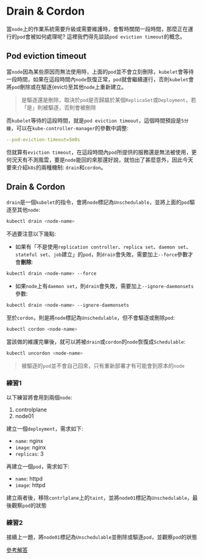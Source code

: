 # Drain & Cordon

當`node`上的作業系統需要升級或需要維護時，會暫時關閉一段時間，那麼正在運行的`pod`會被如何處理呢? 這裡我們得先談談`pod eviction timeout`的概念。

## Pod eviction timeout

當`node`因為某些原因而無法使用時，上面的`pod`並不會立刻刪除，`kubelet`會等待一段時間，如果在這段時間內`node`恢復正常，`pod`就會繼續運行，否則`kubelet`會將`pod`刪除或在驅逐(evict)至其他`node`上重新建立。

> 是驅逐還是刪除，取決於`pod`是否歸屬於某個`ReplicaSet`或`Deployment`，若「是」則被驅逐，否則會被刪除

而`kubelet`等待的這段時間，就是`pod eviction timeout`，這個時間預設是`5分鐘`，可以在`kube-controller-manager`的參數中調整:
```yaml
--pod-eviction-timeout=5m0s
```

但就算有`eviction timeout`，在這段時間內`pod`所提供的服務還是無法被使用，更何況天有不測風雲，要是`node`能回的來那還好說，就怕出了甚麼意外，因此今天要來介紹`k8s`的兩種機制: `drain`和`cordon`。

## Drain & Cordon

`drain`是一個`kubelet`的指令，會將`node`標記為`Unschedulable`，並將上面的`pod`驅逐至其他`node`:
```bash
kubectl drain <node-name>
```

不過要注意以下幾點:
  * 如果有「不是使用`replication controller`、`replica set`、`daemon set`、`stateful set`、`job`建立」的`pod`，則`drain`會失敗，需要加上`--force`參數才會**刪除**:

```bash
kubectl drain <node-name> --force
```

  * 如果`node`上有`daemon set`，則`drain`會失敗，需要加上`--ignore-daemonsets`參數:

```bash
kubectl drain <node-name> --ignore-daemonsets
```

至於`cordon`，則是將`node`標記為`Unschedulable`，但不會驅逐或刪除`pod`:
```bash
kubectl cordon <node-name>
```

當該做的維護完畢後，就可以將被`drain`或`cordon`的`node`恢復成`Schedulable`:
```bash
kubectl uncordon <node-name>
```

> 被驅逐的`pod`並不會自己回來，只有重新部署才有可能會到原本的`node`

### 練習1

以下練習將會用到兩個`node`:
  1. controlplane
  2. node01

建立一個`deployment`，需求如下:
  * `name`: nginx
  * `image`: nginx
  * `replicas`: 3

再建立一個`pod`，需求如下:
  * `name`: httpd
  * `image`: httpd
  
建立兩者後，移除`contrlplane`上的`taint`，並將`node01`標記為`Unschedulable`，最後觀察`pod`的狀態


### 練習2

接續上一題，將`node01`標記為`Unschedulable`並刪除或驅逐`pod`，並觀察`pod`的狀態


[參考解答](18-2.md)